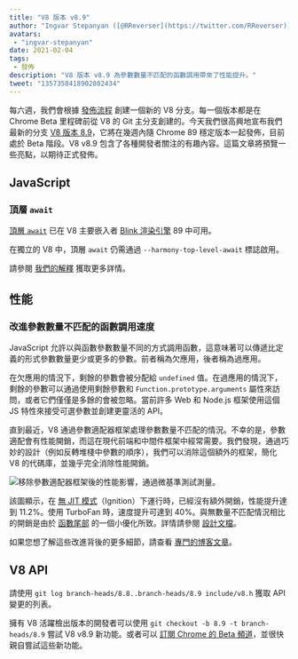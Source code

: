 ```yaml
---
title: "V8 版本 v8.9"
author: "Ingvar Stepanyan ([@RReverser](https://twitter.com/RReverser)), 等待通話中"
avatars: 
 - "ingvar-stepanyan"
date: 2021-02-04
tags: 
 - 發佈
description: "V8 版本 v8.9 為參數數量不匹配的函數調用帶來了性能提升。"
tweet: "1357358418902802434"
---
```

每六週，我們會根據 [發佈流程](https://v8.dev/docs/release-process) 創建一個新的 V8 分支。每一個版本都是在 Chrome Beta 里程碑前從 V8 的 Git 主分支創建的。今天我們很高興地宣布我們最新的分支 [V8 版本 8.9](https://chromium.googlesource.com/v8/v8.git/+log/branch-heads/8.9)，它將在幾週內隨 Chrome 89 穩定版本一起發佈，目前處於 Beta 階段。V8 v8.9 包含了各種開發者關注的有趣內容。這篇文章將預覽一些亮點，以期待正式發佈。

<!--truncate-->
## JavaScript

### 頂層 `await`

[頂層 `await`](https://v8.dev/features/top-level-await) 已在 V8 主要嵌入者 [Blink 渲染引擎](https://www.chromium.org/blink) 89 中可用。

在獨立的 V8 中，頂層 `await` 仍需通過 `--harmony-top-level-await` 標誌啟用。

請參閱 [我們的解釋](https://v8.dev/features/top-level-await) 獲取更多詳情。

## 性能

### 改進參數數量不匹配的函數調用速度

JavaScript 允許以與函數參數數量不同的方式調用函數，這意味著可以傳遞比定義的形式參數數量更少或更多的參數。前者稱為欠應用，後者稱為過應用。

在欠應用的情況下，剩餘的參數會被分配給 `undefined` 值。在過應用的情況下，剩餘的參數可以通過使用剩餘參數和 `Function.prototype.arguments` 屬性來訪問，或者它們僅僅是多餘的會被忽略。當前許多 Web 和 Node.js 框架使用這個 JS 特性來接受可選參數並創建更靈活的 API。

直到最近，V8 通過參數適配器框架處理參數數量不匹配的情況。不幸的是，參數適配會有性能開銷，而這在現代前端和中間件框架中經常需要。我們發現，通過巧妙的設計（例如反轉堆棧中參數的順序），我們可以消除這個額外的框架，簡化 V8 的代碼庫，並幾乎完全消除性能開銷。

![移除參數適配器框架後的性能影響，通過微基準測試測量。](/_img/v8-release-89/perf.svg)

該圖顯示，在 [無 JIT 模式](https://v8.dev/blog/jitless)（Ignition）下運行時，已經沒有額外開銷，性能提升達到 11.2%。使用 TurboFan 時，速度提升可達到 40%。與無數量不匹配情況相比的開銷是由於 [函數尾部](https://source.chromium.org/chromium/chromium/src/+/master:v8/src/compiler/backend/x64/code-generator-x64.cc;l=4905;drc=5056f555010448570f7722708aafa4e55e1ad052) 的一個小優化所致。詳情請參閱 [設計文檔](https://docs.google.com/document/d/15SQV4xOhD3K0omGJKM-Nn8QEaskH7Ir1VYJb9_5SjuM/edit)。

如果您想了解這些改進背後的更多細節，請查看 [專門的博客文章](https://v8.dev/blog/adaptor-frame)。

## V8 API

請使用 `git log branch-heads/8.8..branch-heads/8.9 include/v8.h` 獲取 API 變更的列表。

擁有 V8 活躍檢出版本的開發者可以使用 `git checkout -b 8.9 -t branch-heads/8.9` 嘗試 V8 v8.9 新功能。或者可以 [訂閱 Chrome 的 Beta 頻道](https://www.google.com/chrome/browser/beta.html)，並很快親自嘗試這些新功能。
